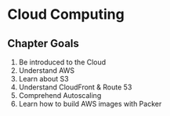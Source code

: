 # Cloud Computing

## Chapter Goals
1. Be introduced to the Cloud
2. Understand AWS
3. Learn about S3
4. Understand CloudFront & Route 53
5. Comprehend Autoscaling
6. Learn how to build AWS images with Packer
